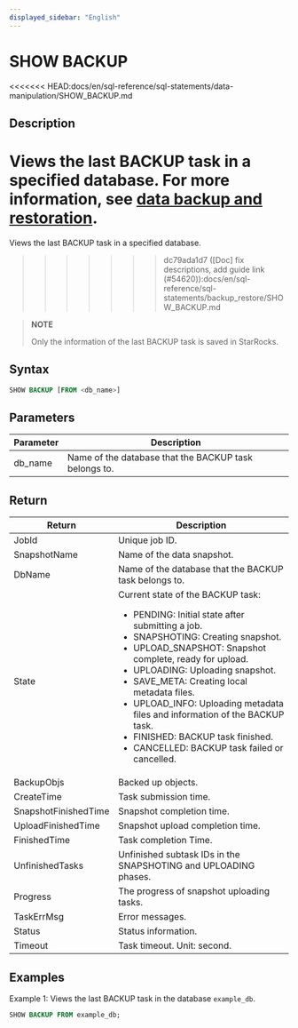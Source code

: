 ```yaml
---
displayed_sidebar: "English"
---
```


# SHOW BACKUP

<<<<<<< HEAD:docs/en/sql-reference/sql-statements/data-manipulation/SHOW_BACKUP.md
## Description

Views the last BACKUP task in a specified database. For more information, see [data backup and restoration](../../../administration/Backup_and_restore.md).
=======
Views the last BACKUP task in a specified database.
>>>>>>> dc79ada1d7 ([Doc] fix descriptions, add guide link (#54620)):docs/en/sql-reference/sql-statements/backup_restore/SHOW_BACKUP.md

> **NOTE**
>
> Only the information of the last BACKUP task is saved in StarRocks.

## Syntax

```SQL
SHOW BACKUP [FROM <db_name>]
```

## Parameters

| **Parameter** | **Description**                                       |
| ------------- | ----------------------------------------------------- |
| db_name       | Name of the database that the BACKUP task belongs to. |

## Return

| **Return**           | **Description**                                              |
| -------------------- | ------------------------------------------------------------ |
| JobId                | Unique job ID.                                               |
| SnapshotName         | Name of the data snapshot.                                   |
| DbName               | Name of the database that the BACKUP task belongs to.        |
| State                | Current state of the BACKUP task:<ul><li>PENDING: Initial state after submitting a job.</li><li>SNAPSHOTING: Creating snapshot.</li><li>UPLOAD_SNAPSHOT: Snapshot complete, ready for upload.</li><li>UPLOADING: Uploading snapshot.</li><li>SAVE_META: Creating local metadata files.</li><li>UPLOAD_INFO: Uploading metadata files and information of the BACKUP task.</li><li>FINISHED: BACKUP task finished.</li><li>CANCELLED: BACKUP task failed or cancelled.</li></ul> |
| BackupObjs           | Backed up objects.                                           |
| CreateTime           | Task submission time.                                        |
| SnapshotFinishedTime | Snapshot completion time.                                    |
| UploadFinishedTime   | Snapshot upload completion time.                             |
| FinishedTime         | Task completion Time.                                        |
| UnfinishedTasks      | Unfinished subtask IDs in the SNAPSHOTING and UPLOADING phases. |
| Progress             | The progress of snapshot uploading tasks.                             |
| TaskErrMsg           | Error messages.                                              |
| Status               | Status information.                                          |
| Timeout              | Task timeout. Unit: second.                                  |

## Examples

Example 1: Views the last BACKUP task in the database `example_db`.

```SQL
SHOW BACKUP FROM example_db;
```

